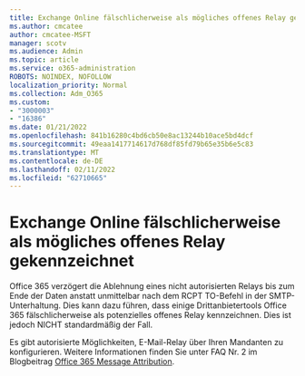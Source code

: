 ```yaml
---
title: Exchange Online fälschlicherweise als mögliches offenes Relay gekennzeichnet
ms.author: cmcatee
author: cmcatee-MSFT
manager: scotv
ms.audience: Admin
ms.topic: article
ms.service: o365-administration
ROBOTS: NOINDEX, NOFOLLOW
localization_priority: Normal
ms.collection: Adm_O365
ms.custom:
- "3000003"
- "16386"
ms.date: 01/21/2022
ms.openlocfilehash: 841b16280c4bd6cb50e8ac13244b10ace5bd4dcf
ms.sourcegitcommit: 49eaa1417714617d768df85fd79b65e35b6e5c83
ms.translationtype: MT
ms.contentlocale: de-DE
ms.lasthandoff: 02/11/2022
ms.locfileid: "62710665"
---
```

# <a name="exchange-online-incorrectly-flagged-as-possible-open-relay"></a>Exchange Online fälschlicherweise als mögliches offenes Relay gekennzeichnet

Office 365 verzögert die Ablehnung eines nicht autorisierten Relays bis zum Ende der Daten anstatt unmittelbar nach dem RCPT TO-Befehl in der SMTP-Unterhaltung. Dies kann dazu führen, dass einige Drittanbietertools Office 365 fälschlicherweise als potenzielles offenes Relay kennzeichnen. Dies ist jedoch NICHT standardmäßig der Fall.

Es gibt autorisierte Möglichkeiten, E-Mail-Relay über Ihren Mandanten zu konfigurieren. Weitere Informationen finden Sie unter FAQ Nr. 2 im Blogbeitrag [Office 365 Message Attribution](https://techcommunity.microsoft.com/t5/exchange-team-blog/office-365-message-attribution/ba-p/749143).

